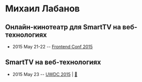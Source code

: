 # Михаил Лабанов

## Онлайн-кинотеатр для SmartTV на веб-технологиях
- 2015 May 21-22 -- [Frontend Conf 2015](https://www.youtube.com/watch?v=HWBPijW-CmY)    
## SmartTV на веб-технологиях
- 2015 May 23 -- [UWDC 2015](https://www.youtube.com/watch?v=3Gg3x_wjXoU)  | [:notebook:](https://www.slideshare.net/moscowjs/smarttv-39523900)  
